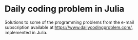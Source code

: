 # Daily coding problem in Julia
 
Solutions to some of the programming problems from the e-mail subscription available at https://www.dailycodingproblem.com/, implemented in Julia.
